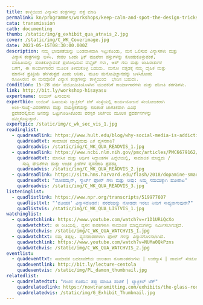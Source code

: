 ```yaml
---
title: ತಾಳ್ಮೆಯಿಂದ ವಿನ್ಯಾಸದ ತಂತ್ರಗಳನ್ನು ಪತ್ತೆ ಮಾಡಿ
permalink: kn/programmes/workshops/keep-calm-and-spot-the-design-tricks/
cata: transmission
catb: documenting
thumb: /static/img/g_exhibit_qua_atnvis_2.jpg
cover: /static/img/C_WK_Coverimage.jpg
date: 2021-05-15T08:30:00.000Z
description: ನಮ್ಮ ಭಾವುಕತೆಯನ್ನು ಬಂಡವಾಳವಾಗಿ ಇಟ್ಟುಕೊಂಡು, ಮನ ಒಲಿಸುವ ವಿನ್ಯಾಸಗಳು ಮತ್ತು
  ವಿನ್ಯಾಸ ತಂತ್ರಗಳನ್ನು ಬಳಸಿ, ಕೇವಲ ಒಂದು ಕ್ಲಿಕ್‌ ಮುಖೇಣ ವಸ್ತುಗಳನ್ನು ಕೊಂಡುಕೊಳ್ಳುವಂತೆ,
  ಮಾಹಿತಿಯನ್ನು ಹಂಚಿಕೊಳ್ಳುವಂತೆ ಪ್ರಚೋಧಿಸುವ ವೆಬ್ಸೈಟ್‌ ಗಳು, ಆಪ್‌ ಗಳು ಮತ್ತು ಜಾಹಿರಾತುಗಳ
  ಬಗೆಗೆ, ಈ ಕಾರ್ಯಾಗಾರದ ಮೂಲಕ ತಿಳಿದುಕೊಳ್ಳ ಬಹುದು. ಮನೋ ವತ್ತಡಕ್ಕೆ ನಮ್ಮ ದೈಹಿಕ ಮತ್ತು
  ಮಾನಸಿಕ ಪ್ರತಿಕ್ರಿಯೆ ಹೇಗಿರುತ್ತದೆ ಎಂದು ಅರಿತು, ಮೂಲ ಮನೋವಿಜ್ಞಾನವನ್ನು ಬಳಸಿಕೊಂಡು 
  ರೂಪಿಸಿರುವ ಈ ಮನವೊಲಿಕೆ ವಿನ್ಯಾಸ ತಂತ್ರಗಳನ್ನು ತಾಳ್ಮೆಯಿಂದ  ಭೇದಿಸ ಬಹುದು.
condition: 15-28 ವರ್ಷ ವಯೋಮಿತಿಯೊಳಗಿನ ಯುವಕರಿಗೆ ಕಾರ್ಯಾಗಾರಗಳು ಮತ್ತು ಪರಿಣತಿ ತರಗತಿಗಳು.
link: http://bit.ly/workshop-hisayasu
expertname: ಲುಯಿಸ್ ಹಿಸಾಯಸು
expertbio: ಲುಯಿಸ್ ಹಿಸಾಯಸು ಟ್ಯಾಕ್ಟಿಕಲ್‌ ಟೆಕ್‌ ಸಂಸ್ಥೆಯಲ್ಲಿ ಕಾರ್ಯಯೋಜನೆ ಸಂಯೋಜಕರಾಗಿ
  ಅಂಕಿ-ಸಂಖ್ಯೆ-ವಿವರಣೆಗಳು ಮತ್ತು ವಯಕ್ತಿಕತೆಯನ್ನು ಕುರಿತಂತೆ ಜಾಗತಿಕವಾಗಿ ವಿವಿಧ
  ಪ್ರದೇಶದಲ್ಲಿರುವ ಜನರನ್ನು ಒಟ್ಟುಗೂಡಿಸಿಕೊಂಡು ಪರಸ್ಪರ ಚರ್ಚೆಯ ಮೂಲಕ ಪ್ರದರ್ಶನಗಳನ್ನು
  ಹಮ್ಮಿಕೊಳ್ಳುತ್ತಾರೆ.
expertpic: /static/img/c_wk_sec_vis_1.jpg
readinglist:
  - quadreadlink: https://www.hult.edu/blog/why-social-media-is-addictive/
    quadreadtxt: ಸಾಮಾಜಿಕ ಮಾಧ್ಯಮವು ಏಕೆ ವ್ಯಸನಕಾರಿ?
    quadreadvis: /static/img/C_WK_QUA_READVIS_1.jpg
  - quadreadlink: https://www.ncbi.nlm.nih.gov/pmc/articles/PMC6679162/
    quadreadtxt: ಮಾನಸಿಕ ಮತ್ತು ಆರ್ಥಿಕ ಸಿದ್ಧಾಂತಗಳ ಹಿನ್ನೆಲೆಯಲ್ಲಿ, ಸಾಮಾಜಿಕ ಮಾಧ್ಯಮ /
      ಸುದ್ದಿ ವೇದಿಕೆಗಳು ಮತ್ತು ಉಚಿತ ಕ್ರೀಡೆಗಳ ವ್ಯಸನಕಾರಿ ಪ್ರವರತ್ತಿ
    quadreadvis: /static/img/C_WK_QUA_READVIS_2.jpg
  - quadreadlink: https://sitn.hms.harvard.edu/flash/2018/dopamine-smartphones-battle-time/
    quadreadtxt: "ಡೋಪಮೈನ್‌, ಸ್ಮಾರ್ಟ್‌ ಫೋನ್‌ ಗಳು ಮತ್ತು ನೀವು: ನಿಮ್ಮ ಸಮಯಕ್ಕಾಗಿ ಹೋರಾಟ"
    quadreadvis: /static/img/C_WK_QUA_READVIS_3.jpg
listeninglist:
  - quadlistlink: https://www.npr.org/transcripts/519977607
    quadlisttxt: "'ಮೋಹಕ' ವಿನ್ಯಾಸದೊಡನೆ: ಪರದೆಯನ್ನು ನೋಡದೇ ಇರಲು ನಿಮಗೆ ಸಾಧ್ಯವಾಗುವುದೇ?"
    quadlistvis: /static/img/C_WK_QUA_LISTVIS_1.jpg
watchinglist:
  - quadwatchlink: https://www.youtube.com/watch?v=r1D1URiQcXo
    quadwatchtxt: ಈ ರೀತಿಯಲ್ಲಿ, ವ್ಯಸನ ಕಾರಕಗಳಾಗಿ ಸಾಮಾಜಿಕ ಮಾಧ್ಯಮಗಳನ್ನು ನಿರ್ಮಿಸಲಾಗುತ್ತದೆ.
    quadwatchvis: /static/img/C_WK_QUA_WATCHVIS_1.jpg
  - quadwatchtxt: ನಮ್ಮ ತಪ್ಪಲ್ಲ. ವ್ಯಸನಕಾರಕಗಳಾಗಿ ಫೋನ್ ಗಳನ್ನು ವಿನ್ಯಾಸಗೊಳಿಸಲಾಗಿದೆ.
    quadwatchlink: https://www.youtube.com/watch?v=NUMa0QkPzns
    quadwatchvis: /static/img/C_WK_QUA_WATCHVIS_2.jpg
eventlist:
  - quadeventtxt: ಸಾಮಾಜಿಕ ಬದಲಾವಣೆಯ ಜಾಲತಾಣ ರೂಪಾಂತರಣಗಳು | ಉಪನ್ಯಾಸ | ಡಾಮನ್‌ ಸೆಂಟೋಲಾ
    quadeventlink: http://bit.ly/lecture-centola
    quadeventvis: /static/img/PL_damon_thumbnail.jpg
relatedlist:
  - quadrelatedtxt: "ಗಾಜಿನ ಕೊಠಡಿ: ತಪ್ಪು ಮಾಹಿತಿ ಸಂಚಿಕೆ | ಟ್ಯಾಕ್ಟಿಕಲ್‌ ಟೆಕ್"
    quadrelatedlink: https://nowtransmitting.com/exhibits/the-glass-room/
    quadrelatedvis: /static/img/G_Exhibit_Thumbnail.jpg
---
```

